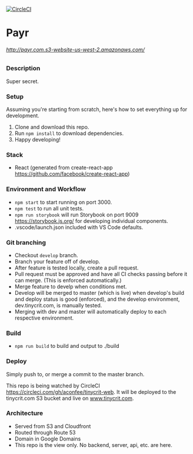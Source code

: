 [![CircleCI](https://circleci.com/gh/aconfee/payr-web.svg?style=svg)](https://circleci.com/gh/aconfee/payr-web)

# Payr
###### http://payr.com.s3-website-us-west-2.amazonaws.com/

### Description
Super secret.

### Setup

Assuming you're starting from scratch, here's how to set everything up for development. 
1. Clone and download this repo. 
2. Run `npm install` to download dependencies.
3. Happy developing! 

### Stack
* React (generated from create-react-app https://github.com/facebook/create-react-app)

### Environment and Workflow
* `npm start` to start running on port 3000.
* `npm test` to run all unit tests.
* `npm run storybook` will run Storybook on port 9009 https://storybook.js.org/ for developing individual components.
* .vscode/launch.json included with VS Code defaults.

### Git branching

* Checkout `develop` branch. 
* Branch your feature off of develop. 
* After feature is tested locally, create a pull request. 
* Pull request must be approved and have all CI checks passing before it can merge. (This is enforced automatically.)
* Merge feature to develp when conditions met.
* Develop will be merged to master (which is live) when develop's build and deploy status is good (enforced), and the develop environment, dev.tinycrit.com, is manually tested. 
* Merging with dev and master will automatically deploy to each respective environment. 

### Build
* `npm run build` to build and output to ./build

### Deploy

Simply push to, or merge a commit to the master branch. 

This repo is being watched by CircleCI https://circleci.com/gh/aconfee/tinycrit-web. It will be deployed to the tinycrit.com S3 bucket and live on www.tinycrit.com. 

### Architecture
* Served from S3 and Cloudfront
* Routed through Route 53
* Domain in Google Domains
* This repo is the view only. No backend, server, api, etc. are here.   